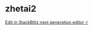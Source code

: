 # zhetai2

[Edit in StackBlitz next generation editor ⚡️](https://stackblitz.com/~/github.com/Cyber261998/zhetai2)